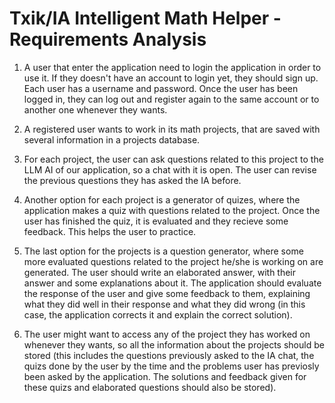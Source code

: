 # Txik/IA Intelligent Math Helper - Requirements Analysis

1. A user that enter the application need to login the application in order to use it. If they doesn't have an account to login yet, they should sign up. Each user has a username and password. Once the user has been logged in, they can log out and register again to the same account or to another one whenever they wants.

2. A registered user wants to work in its math projects, that are saved with several information in a projects database.

3. For each project, the user can ask questions related to this project to the LLM AI of our application, so a chat with it is open. The user can revise the previous questions they has asked the IA before.

4. Another option for each project is a generator of quizes, where the application makes a quiz with questions related to the project. Once the user has finished the quiz, it is evaluated and they recieve some feedback. This helps the user to practice.

5. The last option for the projects is a question generator, where some more evaluated questions related to the project he/she is working on are generated. The user should write an elaborated answer, with their answer and some explanations about it. The application should evaluate the response of the user and give some feedback to them, explaining what they did well in their response and what they did wrong (in this case, the application corrects it and explain the correct solution).

6. The user might want to access any of the project they has worked on whenever they wants, so all the information about the projects should be stored (this includes the questions previously asked to the IA chat, the quizs done by the user by the time and the problems user has previosly been asked by the application. The solutions and feedback given for these quizs and elaborated questions should also be stored).

